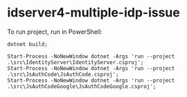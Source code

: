 # idserver4-multiple-idp-issue

To run project, run in PowerShell:
```
dotnet build;

Start-Process -NoNewWindow dotnet -Args 'run --project .\src\IdentityServer\IdentityServer.csproj';
Start-Process -NoNewWindow dotnet -Args 'run --project .\src\JsAuthCode\JsAuthCode.csproj';
Start-Process -NoNewWindow dotnet -Args 'run --project .\src\JsAuthCodeGoogle\JsAuthCodeGoogle.csproj';
```
